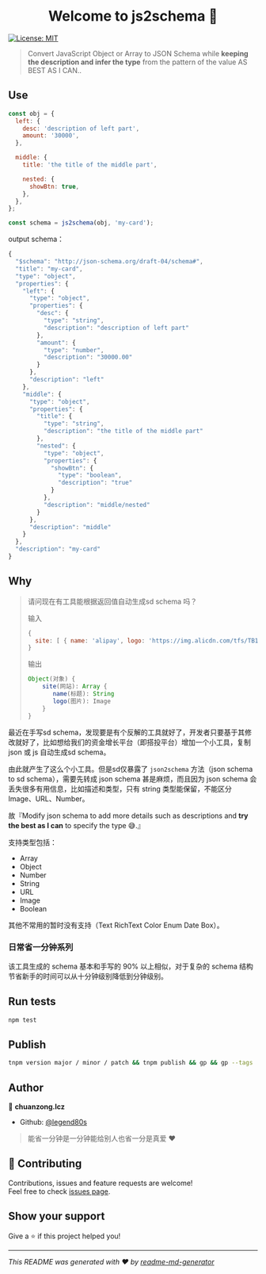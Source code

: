 <h1 align="center">Welcome to js2schema 👋</h1>
<p>
  <a href="#" target="_blank">
    <img alt="License: MIT" src="https://img.shields.io/badge/License-MIT-yellow.svg" />
  </a>
</p>

> Convert JavaScript Object or Array to JSON Schema while **keeping the description and infer the type** from the pattern of the value AS BEST AS I CAN..
>

## Use

```javascript
const obj = {
  left: {
    desc: 'description of left part',
    amount: '30000',
  },

  middle: {
    title: 'the title of the middle part',

    nested: {
      showBtn: true,
    },
  },
};

const schema = js2schema(obj, 'my-card');
```

output schema：

```javascript
{
  "$schema": "http://json-schema.org/draft-04/schema#",
  "title": "my-card",
  "type": "object",
  "properties": {
    "left": {
      "type": "object",
      "properties": {
        "desc": {
          "type": "string",
          "description": "description of left part"
        },
        "amount": {
          "type": "number",
          "description": "30000.00"
        }
      },
      "description": "left"
    },
    "middle": {
      "type": "object",
      "properties": {
        "title": {
          "type": "string",
          "description": "the title of the middle part"
        },
        "nested": {
          "type": "object",
          "properties": {
            "showBtn": {
              "type": "boolean",
              "description": "true"
            }
          },
          "description": "middle/nested"
        }
      },
      "description": "middle"
    }
  },
  "description": "my-card"
}
```

## Why

> 请问现在有工具能根据返回值自动生成sd schema 吗？
>
> 输入
>
> ```js
> {
>   site: [ { name: 'alipay', logo: 'https://img.alicdn.com/tfs/TB1qEwuzrj1gK0jSZFOXXc7GpXa-32-32.ico' } ]
> }
> ```
>
> 输出
>
> ```js
> Object(对象) {
>     site(网站): Array {
>        name(标题): String
>        logo(图片): Image
>     }
> }
> ```

最近在手写sd schema，发现要是有个反解的工具就好了，开发者只要基于其修改就好了，比如想给我们的资金增长平台（即搭投平台）增加一个小工具，复制 json 或 js 自动生成sd schema。

由此就产生了这么个小工具。但是sd仅暴露了 `json2schema` 方法（json schema to sd schema），需要先转成 json schema 甚是麻烦，而且因为 json schema 会丢失很多有用信息，比如描述和类型，只有 string 类型能保留，不能区分 Image、URL、Number。

故『Modify json schema to add more details such as descriptions and **try the best as I can** to specify the type 😅.』

支持类型包括：

- Array
- Object
- Number
- String
- URL
- Image
- Boolean

其他不常用的暂时没有支持（Text RichText Color Enum Date Box）。

### 日常省一分钟系列

该工具生成的 schema 基本和手写的 90% 以上相似，对于复杂的 schema 结构节省新手的时间可以从十分钟级别降低到分钟级别。

## Run tests

```sh
npm test
```

## Publish

```sh
tnpm version major / minor / patch && tnpm publish && gp && gp --tags
```

## Author

👤 **chuanzong.lcz**

* Github: [@legend80s](https://github.com/legend80s)

> 能省一分钟是一分钟能给别人也省一分是真爱 ❤️

## 🤝 Contributing

Contributions, issues and feature requests are welcome!<br />Feel free to check [issues page](https://code.alipay.com/mengzou/js2schema/issues).

## Show your support

Give a ⭐️ if this project helped you!

***
_This README was generated with ❤️ by [readme-md-generator](https://github.com/kefranabg/readme-md-generator)_
